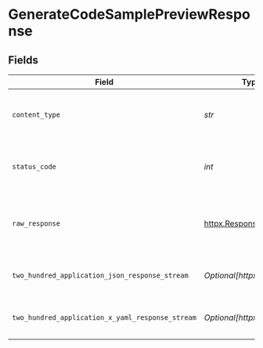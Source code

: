 # GenerateCodeSamplePreviewResponse


## Fields

| Field                                                        | Type                                                         | Required                                                     | Description                                                  |
| ------------------------------------------------------------ | ------------------------------------------------------------ | ------------------------------------------------------------ | ------------------------------------------------------------ |
| `content_type`                                               | *str*                                                        | :heavy_check_mark:                                           | HTTP response content type for this operation                |
| `status_code`                                                | *int*                                                        | :heavy_check_mark:                                           | HTTP response status code for this operation                 |
| `raw_response`                                               | [httpx.Response](https://www.python-httpx.org/api/#response) | :heavy_check_mark:                                           | Raw HTTP response; suitable for custom response parsing      |
| `two_hundred_application_json_response_stream`               | *Optional[httpx.Response]*                                   | :heavy_minus_sign:                                           | Successfully returned codeSample overlay file                |
| `two_hundred_application_x_yaml_response_stream`             | *Optional[httpx.Response]*                                   | :heavy_minus_sign:                                           | Successfully returned codeSample overlay file                |